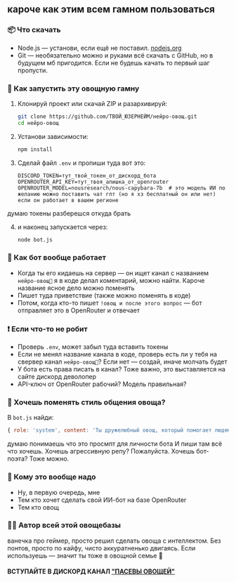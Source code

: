 ## кароче как этим всем гамном пользоваться

### 📦 Что скачать

- Node.js — установи, если ещё не поставил. [nodejs.org](https://nodejs.org)
- Git — необязательно можно и руками всё скачать с GitHub, но в будущем мб пригодится. Если не будешь качать то первый шаг пропусти.

### 🧾 Как запустить эту овощную гамну

1. Клонируй проект или скачай ZIP и разархивируй:
   ```bash
   git clone https://github.com/ТВОЙ_ЮЗЕРНЕЙМ/нейро-овощ.git
   cd нейро-овощ
   ```

2. Установи зависимости:
   ```bash
   npm install
   ```

3. Сделай файл `.env` и пропиши туда вот это:
   ```env
   DISCORD_TOKEN=тут_твой_токен_от_дискорд_бота
   OPENROUTER_API_KEY=тут_твоя_апишка_от_openrouter
   OPENROUTER_MODEL=nousresearch/nous-capybara-7b  # это модель ИИ по желанию можно поставить чат гпт (но я хз бесплатный он или нет) если он работает в вашем регионе
   ```
думаю токены разберешся откуда брать

4. и наконец запускается через:
   ```bash
   node bot.js
   ```

### 🤖 Как бот вообще работает

- Когда ты его кидаешь на сервер — он ищет канал с названием `нейро-овощ🥔` я в коде делал коментарий, можно найти. Кароче название ясное дело можно поменять
- Пишет туда приветствие (также можно поменять в коде)
- Потом, когда кто-то пишет `!овощ и после этого вопрос` — бот отправляет это в OpenRouter и отвечает

### ❗ Если что-то не робит

- Проверь `.env`, может забыл туда вставить токены
- Если не менял название канала в коде, проверь есть ли у тебя на свервер канал `нейро-овощ🥔`? Если нет — создай, иначе молчать будет
- У бота есть права писать в канал? Тоже важно, это выставляется на сайте дискорд деволопер
- API-ключ от OpenRouter рабочий? Модель правильная?

### 🧠 Хочешь поменять стиль общения овоща?

В `bot.js` найди:
```js
{ role: 'system', content: 'Ты дружелюбный овощ, который помогает людям. Все люди которые обращаются к тебе - это овощи' }
```
думаю понимаешь что это просмпт для личности бота
И пиши там всё что хочешь. Хочешь агрессивную репу? Пожалуйста. Хочешь бот-поэта? Тоже можно.

### 🤝 Кому это вообще надо

- Ну, в первую очередь, мне
- Тем кто хочет сделать свой ИИ-бот на базе OpenRouter
- Тем кто овощ

### 👨‍🌾 Автор всей этой овощебазы

ванечка про геймер, просто решил сделать овоща с интеллектом. Без понтов, просто по кайфу, чисто аккуратненько двигаясь. Если используешь — значит ты тоже в овощной семье 🥔
#### **ВСТУПАЙТЕ В ДИСКОРД КАНАЛ ["ПАСЕВЫ ОВОЩЕЙ"](https://discord.gg/RmK5BBKNQa)**
